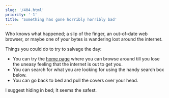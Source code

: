 ```yaml
---
slug: '/404.html'
priority: '-1'
title: 'Something has gone horribly horribly bad'
---
```


Who knows what happened; a slip of the finger, an out-of-date web browser, or
maybe one of your bytes is wandering lost around the internet.

Things you could do to try to salvage the day:

-   You can try the [home page](/) where you can browse around till you lose
    the uneasy feeling that the internet is out to get you.
-   You can search for what you are looking for using the handy search box
    below.
-   You can go back to bed and pull the covers over your head.

I suggest hiding in bed; It seems the safest.
